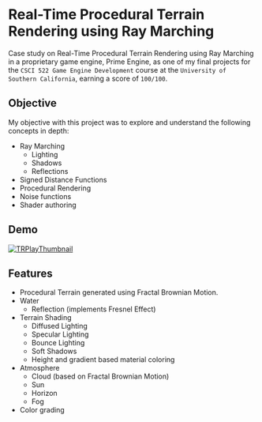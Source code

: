 # Real-Time Procedural Terrain Rendering using Ray Marching
Case study on Real-Time Procedural Terrain Rendering using Ray Marching in a proprietary game engine, Prime Engine, as one of my final projects for the `CSCI 522 Game Engine Development` course at the `University of Southern California`, earning a score of `100/100`.

## Objective
My objective with this project was to explore and understand the following concepts in depth:
- Ray Marching
  - Lighting
  - Shadows
  - Reflections
- Signed Distance Functions
- Procedural Rendering
- Noise functions
- Shader authoring

## Demo
[![TRPlayThumbnail](https://github.com/pratik-dhende/Real-Time-Procedural-Terrain-Rendering-using-Ray-Marching/assets/55596801/6ca4eb69-94bd-4f09-b729-90e67c66abb0)
](https://drive.google.com/file/d/1pyp7QYL8hk7qGMDU51r9H1XkvE1IsueJ/view?usp=sharing)

## Features
- Procedural Terrain generated using Fractal Brownian Motion.
- Water
  - Reflection (implements Fresnel Effect)
- Terrain Shading
  - Diffused Lighting
  - Specular Lighting
  - Bounce Lighting
  - Soft Shadows
  - Height and gradient based material coloring
- Atmosphere
  - Cloud (based on Fractal Brownian Motion)
  - Sun
  - Horizon
  - Fog
- Color grading
